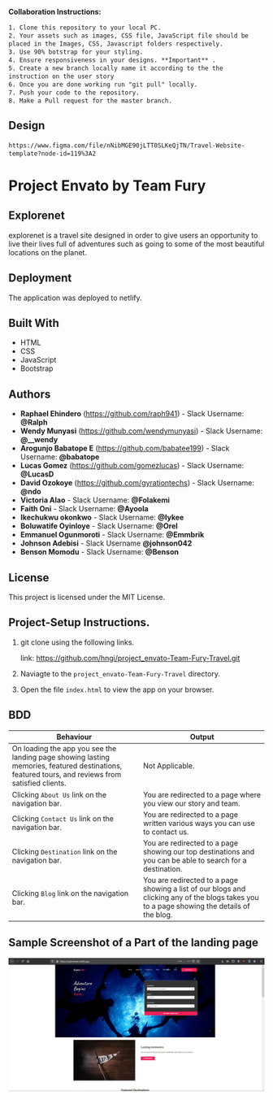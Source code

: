 
**Collaboration Instructions:**

    1. Clone this repository to your local PC.
    2. Your assets such as images, CSS file, JavaScript file should be placed in the Images, CSS, Javascript folders respectively.
    3. Use 90% botstrap for your styling.
    4. Ensure responsiveness in your designs. **Important** .
    5. Create a new branch locally name it according to the the instruction on the user story
    6. Once you are done working run "git pull" locally.
    7. Push your code to the repository.
    8. Make a Pull request for the master branch. 

## Design
    https://www.figma.com/file/nNibMGE90jLTT0SLKeQjTN/Travel-Website-template?node-id=119%3A2


# Project Envato by Team Fury

## Explorenet 
explorenet is a travel site designed in order to give users an opportunity to live their lives full of adventures such as going to some of the most beautiful locations on the planet.

##  Deployment

The application was deployed to netlify.

##  Built With

*  HTML
*  CSS
*  JavaScript
*  Bootstrap


##  Authors

* **Raphael Ehindero**  (https://github.com/raph941) - Slack Username: **@Ralph**
* **Wendy Munyasi**  (https://github.com/wendymunyasi) - Slack Username: **@__wendy**
* **Arogunjo Babatope E**  (https://github.com/babatee199) - Slack Username: **@babatope**
* **Lucas Gomez**  (https://github.com/gomezlucas) - Slack Username: **@LucasD**
* **David Ozokoye**  (https://github.com/gyrationtechs) - Slack Username: **@ndo**
* **Victoria Alao** - Slack Username: **@Folakemi**
* **Faith Oni** - Slack Username: **@Ayoola**
* **Ikechukwu okonkwo** - Slack Username: **@Iykee**
* **Boluwatife Oyinloye** - Slack Username: **@Orel**
* **Emmanuel Ogunmoroti** - Slack Username: **@Emmbrik**
* **Johnson Adebisi** - Slack Username **@johnson042**
* **Benson Momodu** - Slack Username: **@Benson**



##  License

This project is licensed under the MIT License.


## Project-Setup Instructions.

1. git clone using the following links.

   link: https://github.com/hngi/project_envato-Team-Fury-Travel.git

2. Naviagte to the `project_envato-Team-Fury-Travel` directory.
3. Open the file `index.html` to view the app on your browser.


## BDD

| Behaviour | Output |
| --------- | ------ |
|On loading the app you see the landing page showing lasting memories, featured destinations, featured tours, and reviews from satisfied clients.|Not Applicable.|
|Clicking `About Us` link on the navigation bar.|You are redirected to a page where you view our story and team.|
|Clicking `Contact Us` link on the navigation bar.|You are redirected to a page written various ways you can use to contact us.|
|Clicking `Destination` link on the navigation bar.|You are redirected to a page showing our top destinations and you can be able to search for a destination.|
|Clicking `Blog` link on the navigation bar.|You are redirected to a page showing a list of our blogs and clicking any of the blogs takes you to a page showing the details of the blog.|


## Sample Screenshot of a Part of the landing page

<div style="text-align:center">
    <img src="./img/landing_page.jpg">
</div>
